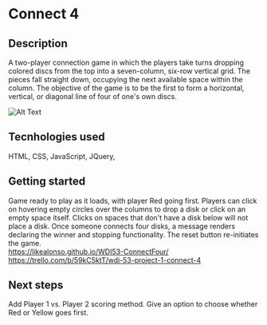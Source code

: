 # Connect 4  
## Description  
A two-player connection game in which the players take turns dropping colored discs from the top into a seven-column, six-row vertical grid. The pieces fall straight down, occupying the next available space within the column. The objective of the game is to be the first to form a horizontal, vertical, or diagonal line of four of one's own discs.

![Alt Text](https://i.imgur.com/aAKqvD7.png)

## Tecnhologies used  
HTML, CSS, JavaScript, JQuery,

## Getting started  
Game ready to play as it loads, with player Red going first. Players can click on hovering empty circles over the columns to drop a disk or click on an empty space itself. Clicks on spaces that don't have a disk below will not place a disk.
Once someone connects four disks, a message renders declaring the winner and stopping functionality. The reset button re-initiates the game.  
https://likealonso.github.io/WDI53-ConnectFour/  
https://trello.com/b/59kC5ktT/wdi-53-project-1-connect-4

## Next steps  
Add Player 1 vs. Player 2 scoring method. Give an option to choose whether Red or Yellow goes first.
